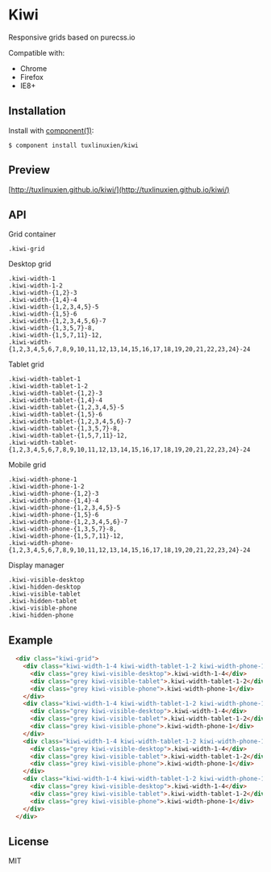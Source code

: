 # Kiwi

  Responsive grids based on purecss.io


  Compatible with:

  * Chrome
  * Firefox
  * IE8+

## Installation

  Install with [component(1)](http://component.io):

    $ component install tuxlinuxien/kiwi

## Preview

  [http://tuxlinuxien.github.io/kiwi/](http://tuxlinuxien.github.io/kiwi/)

## API
  
  Grid container
    
    .kiwi-grid
  
  Desktop grid
  
    .kiwi-width-1
    .kiwi-width-1-2
    .kiwi-width-{1,2}-3
    .kiwi-width-{1,4}-4
    .kiwi-width-{1,2,3,4,5}-5
    .kiwi-width-{1,5}-6
    .kiwi-width-{1,2,3,4,5,6}-7
    .kiwi-width-{1,3,5,7}-8,
    .kiwi-width-{1,5,7,11}-12,
    .kiwi-width-{1,2,3,4,5,6,7,8,9,10,11,12,13,14,15,16,17,18,19,20,21,22,23,24}-24

  Tablet grid
  
    .kiwi-width-tablet-1
    .kiwi-width-tablet-1-2
    .kiwi-width-tablet-{1,2}-3
    .kiwi-width-tablet-{1,4}-4
    .kiwi-width-tablet-{1,2,3,4,5}-5
    .kiwi-width-tablet-{1,5}-6
    .kiwi-width-tablet-{1,2,3,4,5,6}-7
    .kiwi-width-tablet-{1,3,5,7}-8,
    .kiwi-width-tablet-{1,5,7,11}-12,
    .kiwi-width-tablet-{1,2,3,4,5,6,7,8,9,10,11,12,13,14,15,16,17,18,19,20,21,22,23,24}-24

  Mobile grid
  
    .kiwi-width-phone-1
    .kiwi-width-phone-1-2
    .kiwi-width-phone-{1,2}-3
    .kiwi-width-phone-{1,4}-4
    .kiwi-width-phone-{1,2,3,4,5}-5
    .kiwi-width-phone-{1,5}-6
    .kiwi-width-phone-{1,2,3,4,5,6}-7
    .kiwi-width-phone-{1,3,5,7}-8,
    .kiwi-width-phone-{1,5,7,11}-12,
    .kiwi-width-phone-{1,2,3,4,5,6,7,8,9,10,11,12,13,14,15,16,17,18,19,20,21,22,23,24}-24

  Display manager
  
    .kiwi-visible-desktop
    .kiwi-hidden-desktop
    .kiwi-visible-tablet
    .kiwi-hidden-tablet
    .kiwi-visible-phone
    .kiwi-hidden-phone
       
## Example

```html
  <div class="kiwi-grid">
    <div class="kiwi-width-1-4 kiwi-width-tablet-1-2 kiwi-width-phone-1">
      <div class="grey kiwi-visible-desktop">.kiwi-width-1-4</div>
      <div class="grey kiwi-visible-tablet">.kiwi-width-tablet-1-2</div>
      <div class="grey kiwi-visible-phone">.kiwi-width-phone-1</div>
    </div>
    <div class="kiwi-width-1-4 kiwi-width-tablet-1-2 kiwi-width-phone-1">
      <div class="grey kiwi-visible-desktop">.kiwi-width-1-4</div>
      <div class="grey kiwi-visible-tablet">.kiwi-width-tablet-1-2</div>
      <div class="grey kiwi-visible-phone">.kiwi-width-phone-1</div>
    </div>
    <div class="kiwi-width-1-4 kiwi-width-tablet-1-2 kiwi-width-phone-1">
      <div class="grey kiwi-visible-desktop">.kiwi-width-1-4</div>
      <div class="grey kiwi-visible-tablet">.kiwi-width-tablet-1-2</div>
      <div class="grey kiwi-visible-phone">.kiwi-width-phone-1</div>
    </div>
    <div class="kiwi-width-1-4 kiwi-width-tablet-1-2 kiwi-width-phone-1">
      <div class="grey kiwi-visible-desktop">.kiwi-width-1-4</div>
      <div class="grey kiwi-visible-tablet">.kiwi-width-tablet-1-2</div>
      <div class="grey kiwi-visible-phone">.kiwi-width-phone-1</div>
    </div>
  </div>
```

## License

  MIT

